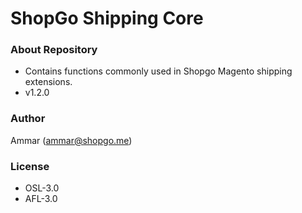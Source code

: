 # ShopGo Shipping Core #

### About Repository ###

* Contains functions commonly used in Shopgo Magento shipping extensions.
* v1.2.0

### Author ###

Ammar (<ammar@shopgo.me>)

### License ###

* OSL-3.0
* AFL-3.0
